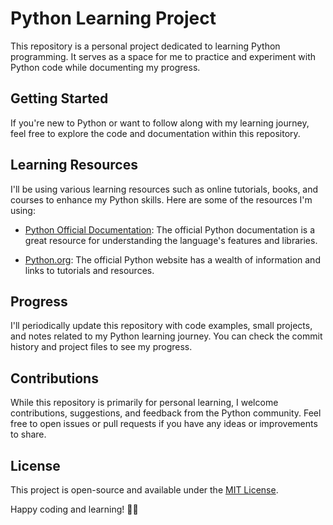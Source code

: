 # Python Learning Project

This repository is a personal project dedicated to learning Python programming. It serves as a space for me to practice and experiment with Python code while documenting my progress.

## Getting Started

If you're new to Python or want to follow along with my learning journey, feel free to explore the code and documentation within this repository.

## Learning Resources

I'll be using various learning resources such as online tutorials, books, and courses to enhance my Python skills. Here are some of the resources I'm using:

- [Python Official Documentation](https://docs.python.org/3/): The official Python documentation is a great resource for understanding the language's features and libraries.

- [Python.org](https://www.python.org/): The official Python website has a wealth of information and links to tutorials and resources.

## Progress

I'll periodically update this repository with code examples, small projects, and notes related to my Python learning journey. You can check the commit history and project files to see my progress.

## Contributions

While this repository is primarily for personal learning, I welcome contributions, suggestions, and feedback from the Python community. Feel free to open issues or pull requests if you have any ideas or improvements to share.

## License

This project is open-source and available under the [MIT License](LICENSE).

Happy coding and learning! 🐍🚀
